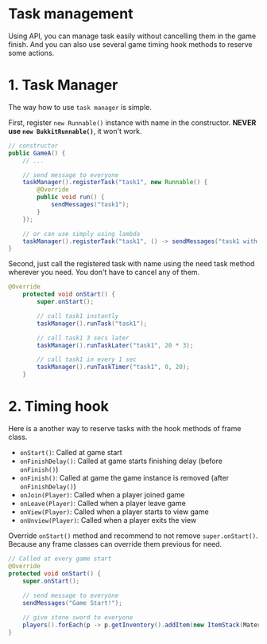 # Task management
Using API, you can manage task easily without cancelling them in the game finish. And you can also use several game timing hook methods to reserve some actions.

# 1. Task Manager
The way how to use `task manager` is simple. 

First, register `new Runnable()` instance with name in the constructor. **NEVER use `new BukkitRunnable()`**, it won't work.
```java
// constructor
public GameA() {
    // ...

    // send message to everyone
    taskManager().registerTask("task1", new Runnable() {
        @Override
        public void run() {
            sendMessages("task1");
        }
    });

    // or can use simply using lambda
    taskManager().registerTask("task1", () -> sendMessages("task1 with lambda"));
}
```

Second, just call the registered task with name using the need task method  wherever you need. You don't have to cancel any of them.
```java
@Override
	protected void onStart() {
		super.onStart();

        // call task1 instantly
        taskManager().runTask("task1");

        // call task1 3 secs later
        taskManager().runTaskLater("task1", 20 * 3);

        // call task1 in every 1 sec
		taskManager().runTaskTimer("task1", 0, 20);
	}
```



# 2. Timing hook
Here is a another way to reserve tasks with the hook methods of frame class.
- `onStart()`: Called at game start
- `onFinishDelay()`: Called at game starts finishing delay (before `onFinish()`)
- `onFinish()`: Called at game the game instance is removed (after `onFinishDelay()`)
- `onJoin(Player)`: Called when a player joined game
- `onLeave(Player)`: Called when a player leave game
- `onView(Player)`: Called when a player starts to view game
- `onUnview(Player)`: Called when a player exits the view

Override `onStart()` method and recommend to not remove `super.onStart()`. Because any frame classes can override them previous for need.
```java
// Called at every game start
@Override
protected void onStart() {
    super.onStart();
    
    // send message to everyone
    sendMessages("Game Start!");

    // give stone sword to everyone
    players().forEach(p -> p.getInventory().addItem(new ItemStack(Material.STONE_SWORD)));
}
```

